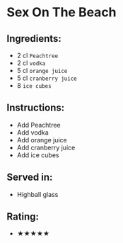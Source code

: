 # Sex On The Beach

## Ingredients:
- 2 cl `Peachtree` <!-- - 3 cl `Peachtree` -->
- 2 cl `vodka` <!-- - 3 cl `vodka` -->
- 5 cl `orange juice` <!-- - 6 cl `orange juice` -->
- 5 cl `cranberry juice` <!-- - 6 cl `cranberry juice` -->
- 8 `ice cubes`

## Instructions:
- Add Peachtree
- Add vodka
- Add orange juice
- Add cranberry juice
- Add ice cubes

## Served in:
- Highball glass

## Rating:
- ★★★★★